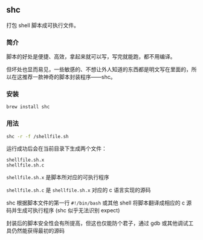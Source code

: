 ## shc

打包 shell 脚本成可执行文件。

### 简介

脚本的好处是便捷、高效，拿起来就可以写，写完就能跑，都不用编译。

但坏处也显而易见，一些敏感的、不想让外人知道的东西都是明文写在里面的，所以在这推荐一款神奇的脚本封装程序——shc。

### 安装

```bash
brew install shc
```

### 用法

```bash
shc -r -f /shellfile.sh
```

运行成功后会在当前目录下生成两个文件：

```
shellfile.sh.x
shellfile.sh.c
```

`shellfile.sh.x` 是脚本所对应的可执行程序

`shellfile.sh.c` 是 `shellfile.sh.x` 对应的 c 语言实现的源码

shc 根据脚本文件的第一行 `#!/bin/bash` 或其他 shell 将脚本翻译成相应的 c 源码并生成可执行程序 (shc 似乎无法识别 expect)

封装后的脚本安全性会有所提高，但这也仅能防个君子，通过 gdb 或其他调试工具仍然能获得最初的源码
